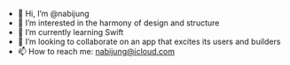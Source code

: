 - 👋 Hi, I’m @nabijung
- 👀 I’m interested in the harmony of design and structure
- 🌱 I’m currently learning Swift 
- 💞️ I’m looking to collaborate on an app that excites its users and builders
- 📫 How to reach me: nabijung@icloud.com

<!---
nabijung/nabijung is a ✨ special ✨ repository because its `README.md` (this file) appears on your GitHub profile.
You can click the Preview link to take a look at your changes.
--->
